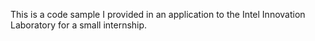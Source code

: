 This is a code sample I provided in an application to the Intel Innovation Laboratory for a small internship.
